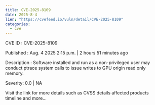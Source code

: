 ```yaml
--- 
title: CVE-2025-8109
date: 2025-8-4
lien: "https://cvefeed.io/vuln/detail/CVE-2025-8109"
categories:
  - cve
---
```


CVE ID : CVE-2025-8109

Published :  Aug. 4
2025
2:15 p.m. | 2 hours
51 minutes ago

Description : Software installed and run as a non-privileged user may conduct ptrace system calls to issue writes to GPU origin read only memory.

Severity: 0.0 | NA

Visit the link for more details
such as CVSS details
affected products
timeline
and more...
